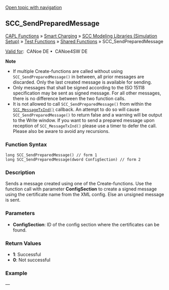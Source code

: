 [Open topic with navigation](../../../../../CANoeDEFamily.htm#Topics/CAPLFunctions/SmartCharging/Functions/CAPLfunctionSCCSendPreparedMessage.md)

## SCC_SendPreparedMessage

[CAPL Functions](../../CAPLfunctions.md) » [Smart Charging](../CAPLFunctionsSmartChargingOverview.md) » [SCC Modeling Libraries (Simulation Setup)](../CAPLFunctionsSmartChargingOverview.md#BMNodeayerDLL) » [Test Functions](../CAPLFunctionsSmartChargingOverview.md#TestFunctions) » [Shared Functions](../CAPLFunctionsSmartChargingOverview.md#TestFunctions) » SCC_SendPreparedMessage

[Valid for](../../../Shared/FeatureAvailability.md):  CANoe DE •  CANoe4SW DE

**Note**

- If multiple Create-functions are called without using `SCC_SendPreparedMessage()` in between, all prior messages are discarded. Only the last created message is available for sending.
- Only messages that shall be signed according to the ISO 15118 specification may be sent as signed message. For all other messages, there is no difference between the two function calls.
- It is not allowed to call `SCC_SendPreparedMessage()` from within the [`SCC_MessageTxInd()`](../Callbacks/CAPLfunctionSCCMessageTxInd.md) callback. An attempt to do so will cause `SCC_SendPreparedMessage()` to return false and a warning will be output to the Write window. If you want to send a prepared message upon reception of `SCC_MessageTxInd()` please use a timer to defer the call. Please also be aware to avoid any recursions.

### Function Syntax

```plaintext
long SCC_SendPreparedMessage() // form 1
long SCC_SendPreparedMessage(dword ConfigSection) // form 2
```

### Description

Sends a message created using one of the Create-functions. Use the function call with parameter **ConfigSection** to create a signed message using the certificate name from the XML config. Else an unsigned message is sent.

### Parameters

- **ConfigSection**: ID of the config section where the certificates can be found.

### Return Values

- **1**: Successful
- **0**: Not successful

### Example

—